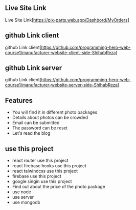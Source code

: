 ## Live Site Link

Live Site Link[https://pix-parts.web.app/Dashbord/MyOrders]


## github Link client

github Link client[https://github.com/programming-hero-web-course1/manufacturer-website-client-side-ShihabReza]

## github Link server

github Link client[https://github.com/programming-hero-web-course1/manufacturer-website-server-side-ShihabReza]

## Features


- You will find it in different photo packages
- Details about photos can be crowded
- Email can be submitted
- The password can be reset
- Let's read the blog

## use this project

- react router use this project
- react firebase hooks use this project
- react talwindcss use this project
- firebase use this project
- google singin use this project
- Find out about the price of the photo package
- use node
- use server
- use mongodb